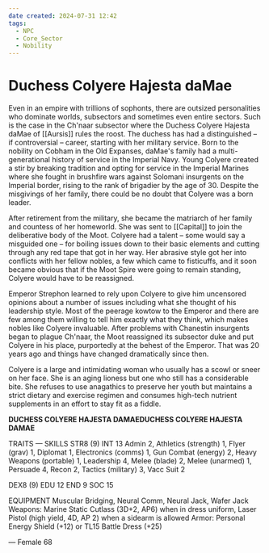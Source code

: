 ```yaml
---
date created: 2024-07-31 12:42
tags:
  - NPC
  - Core_Sector
  - Nobility
---
```


# Duchess Colyere Hajesta daMae

Even in an empire with trillions of sophonts, there are outsized personalities who dominate worlds, subsectors and sometimes even entire sectors. Such is the case in the Ch'naar subsector where the Duchess Colyere Hajesta daMae of [[Aursis]] rules the roost. The duchess has had a distinguished – if controversial – career, starting with her military service. Born to the nobility on Cobham in the Old Expanses, daMae's family had a multi-generational history of service in the Imperial Navy. Young Colyere created a stir by breaking tradition and opting for service in the Imperial Marines where she fought in brushfire wars against Solomani insurgents on the Imperial border, rising to the rank of brigadier by the age of 30. Despite the misgivings of her family, there could be no doubt that Colyere was a born leader.

After retirement from the military, she became the matriarch of her family and countess of her homeworld. She was sent to [[Capital]] to join the deliberative body of the Moot. Colyere had a talent – some would say a misguided one – for boiling issues down to their basic elements and cutting through any red tape that got in her way. Her abrasive style got her into conflicts with her fellow nobles, a few which came to fisticuffs, and it soon became obvious that if the Moot Spire were going to remain standing, Colyere would have to be reassigned.

Emperor Strephon learned to rely upon Colyere to give him uncensored opinions about a number of issues including what she thought of his leadership style. Most of the peerage kowtow to the Emperor and there are few among them willing to tell him exactly what they think, which makes nobles like Colyere invaluable. After problems with Chanestin insurgents began to plague Ch'naar, the Moot reassigned its subsector duke and put Colyere in his place, purportedly at the behest of the Emperor. That was 20 years ago and things have changed dramatically since then.

Colyere is a large and intimidating woman who usually has a scowl or sneer on her face. She is an aging lioness but one who still has a considerable bite. She refuses to use anagathics to preserve her youth but maintains a strict dietary and exercise regimen and consumes high-tech nutrient supplements in an effort to stay fit as a fiddle.

**DUCHESS COLYERE HAJESTA DAMAEDUCHESS COLYERE HAJESTA DAMAE**

TRAITS — SKILLS
STR8 (9) INT 13 Admin 2, Athletics (strength)
1, Flyer (grav) 1, Diplomat
1, Electronics (comms) 1,
Gun Combat (energy) 2,
Heavy Weapons (portable) 1,
Leadership 4, Melee (blade)
2, Melee (unarmed) 1,
Persuade 4, Recon 2, Tactics (military) 3, Vacc Suit 2

DEX8 (9) EDU 12
END 9 SOC 15

EQUIPMENT Muscular Bridging, Neural Comm,
Neural Jack, Wafer Jack
Weapons: Marine Static Cutlass (3D+2, AP6) when in dress uniform,
Laser Pistol (high yield, 4D, AP 2)
when a sidearm is allowed
Armor: Personal Energy Shield (+12) or TL15 Battle Dress (+25)


— Female 68
